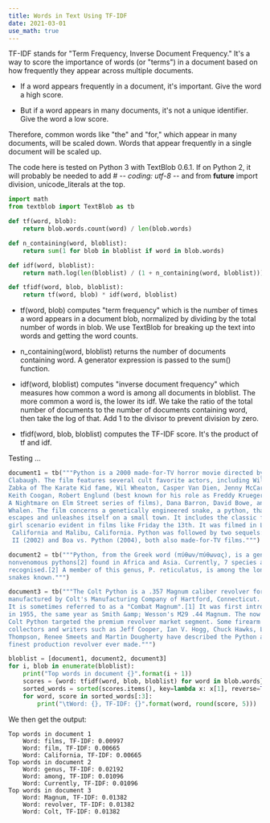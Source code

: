 ```yaml
---
title: Words in Text Using TF-IDF
date: 2021-03-01
use_math: true
---
```


TF-IDF stands for "Term Frequency, Inverse Document Frequency." It's a way to score the importance of words (or "terms") in a document based on how frequently they appear across multiple documents.

- If a word appears frequently in a document, it's important. Give the word a high score.

- But if a word appears in many documents, it's not a unique identifier. Give the word a low score.

Therefore, common words like "the" and "for," which appear in many documents, will be scaled down. Words that appear frequently in a single document will be scaled up.


The code here is tested on Python 3 with TextBlob 0.6.1. If on Python 2, it will probably be needed to add # -*- coding: utf-8 -*- and from __future__ import division, unicode_literals at the top.

```python
import math
from textblob import TextBlob as tb

def tf(word, blob):
    return blob.words.count(word) / len(blob.words)

def n_containing(word, bloblist):
    return sum(1 for blob in bloblist if word in blob.words)

def idf(word, bloblist):
    return math.log(len(bloblist) / (1 + n_containing(word, bloblist)))

def tfidf(word, blob, bloblist):
    return tf(word, blob) * idf(word, bloblist)
```

- tf(word, blob) computes "term frequency" which is the number of times a word appears in a document blob, normalized by dividing by the total number of words in blob. We use TextBlob for breaking up the text into words and getting the word counts.

- n_containing(word, bloblist) returns the number of documents containing word. A generator expression is passed to the sum() function.

- idf(word, bloblist) computes "inverse document frequency" which measures how common a word is among all documents in bloblist. The more common a word is, the lower its idf. We take the ratio of the total number of documents to the number of documents containing word, then take the log of that. Add 1 to the divisor to prevent division by zero.

- tfidf(word, blob, bloblist) computes the TF-IDF score. It's the product of tf and idf.

Testing ... 


```python
document1 = tb("""Python is a 2000 made-for-TV horror movie directed by Richard
Clabaugh. The film features several cult favorite actors, including William
Zabka of The Karate Kid fame, Wil Wheaton, Casper Van Dien, Jenny McCarthy,
Keith Coogan, Robert Englund (best known for his role as Freddy Krueger in the
A Nightmare on Elm Street series of films), Dana Barron, David Bowe, and Sean
Whalen. The film concerns a genetically engineered snake, a python, that
escapes and unleashes itself on a small town. It includes the classic final
girl scenario evident in films like Friday the 13th. It was filmed in Los Angeles,
 California and Malibu, California. Python was followed by two sequels: Python
 II (2002) and Boa vs. Python (2004), both also made-for-TV films.""")

document2 = tb("""Python, from the Greek word (πύθων/πύθωνας), is a genus of
nonvenomous pythons[2] found in Africa and Asia. Currently, 7 species are
recognised.[2] A member of this genus, P. reticulatus, is among the longest
snakes known.""")

document3 = tb("""The Colt Python is a .357 Magnum caliber revolver formerly
manufactured by Colt's Manufacturing Company of Hartford, Connecticut.
It is sometimes referred to as a "Combat Magnum".[1] It was first introduced
in 1955, the same year as Smith &amp; Wesson's M29 .44 Magnum. The now discontinued
Colt Python targeted the premium revolver market segment. Some firearm
collectors and writers such as Jeff Cooper, Ian V. Hogg, Chuck Hawks, Leroy
Thompson, Renee Smeets and Martin Dougherty have described the Python as the
finest production revolver ever made.""")

bloblist = [document1, document2, document3]
for i, blob in enumerate(bloblist):
    print("Top words in document {}".format(i + 1))
    scores = {word: tfidf(word, blob, bloblist) for word in blob.words}
    sorted_words = sorted(scores.items(), key=lambda x: x[1], reverse=True)
    for word, score in sorted_words[:3]:
        print("\tWord: {}, TF-IDF: {}".format(word, round(score, 5)))
```


We then get the output:

```
Top words in document 1
    Word: films, TF-IDF: 0.00997
    Word: film, TF-IDF: 0.00665
    Word: California, TF-IDF: 0.00665
Top words in document 2
    Word: genus, TF-IDF: 0.02192
    Word: among, TF-IDF: 0.01096
    Word: Currently, TF-IDF: 0.01096
Top words in document 3
    Word: Magnum, TF-IDF: 0.01382
    Word: revolver, TF-IDF: 0.01382
    Word: Colt, TF-IDF: 0.01382
```